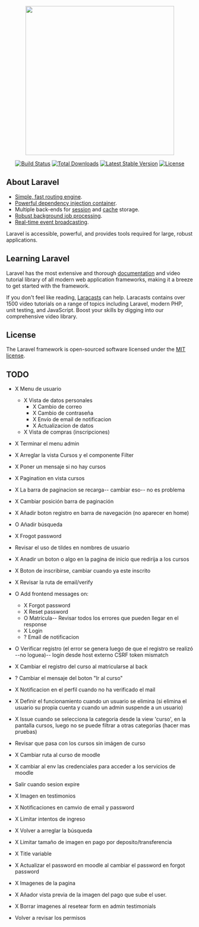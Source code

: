 <p align="center"><a href="https://laravel.com" target="_blank"><img src="https://raw.githubusercontent.com/laravel/art/master/logo-lockup/5%20SVG/2%20CMYK/1%20Full%20Color/laravel-logolockup-cmyk-red.svg" width="400"></a></p>

<p align="center">
<a href="https://travis-ci.org/laravel/framework"><img src="https://travis-ci.org/laravel/framework.svg" alt="Build Status"></a>
<a href="https://packagist.org/packages/laravel/framework"><img src="https://img.shields.io/packagist/dt/laravel/framework" alt="Total Downloads"></a>
<a href="https://packagist.org/packages/laravel/framework"><img src="https://img.shields.io/packagist/v/laravel/framework" alt="Latest Stable Version"></a>
<a href="https://packagist.org/packages/laravel/framework"><img src="https://img.shields.io/packagist/l/laravel/framework" alt="License"></a>
</p>

## About Laravel

- [Simple, fast routing engine](https://laravel.com/docs/routing).
- [Powerful dependency injection container](https://laravel.com/docs/container).
- Multiple back-ends for [session](https://laravel.com/docs/session) and [cache](https://laravel.com/docs/cache) storage.
- [Robust background job processing](https://laravel.com/docs/queues).
- [Real-time event broadcasting](https://laravel.com/docs/broadcasting).

Laravel is accessible, powerful, and provides tools required for large, robust applications.

## Learning Laravel

Laravel has the most extensive and thorough [documentation](https://laravel.com/docs) and video tutorial library of all modern web application frameworks, making it a breeze to get started with the framework.

If you don't feel like reading, [Laracasts](https://laracasts.com) can help. Laracasts contains over 1500 video tutorials on a range of topics including Laravel, modern PHP, unit testing, and JavaScript. Boost your skills by digging into our comprehensive video library.

## License

The Laravel framework is open-sourced software licensed under the [MIT license](https://opensource.org/licenses/MIT).

## TODO
- X Menu de usuario
    - X  Vista de datos personales
        - X Cambio de correo
        - X Cambio de contraseña
        - X Envío de email de notificacion
        - X Actualizacion de datos
    - X Vista de compras (inscripciones)
- X Terminar el menu admin
- X Arreglar la vista Cursos y el componente Filter
- X Poner un mensaje si no hay cursos
- X Pagination en vista cursos
- X La barra de paginacion se recarga-- cambiar eso-- no es problema
- X Cambiar posición barra de paginación
- X Añadir boton registro en barra de navegación (no aparecer en home)
- O Añadir búsqueda
- X Frogot password
- Revisar el uso de tildes en nombres de usuario
- X Anadir un boton o algo en la pagina de inicio que redirija a los cursos
- X Boton de inscribirse, cambiar cuando ya este inscrito
- X Revisar la ruta de email/verify
- O Add frontend messages on:
    - X Forgot password
    - X Reset password
    - O Matrícula-- Revisar todos los errores que pueden llegar en el response
    - X Login
    - ? Email de notificacion
- O Verificar registro (el error se genera luego de que el registro se realizó --no loguea)-- login desde host externo CSRF token mismatch
- X Cambiar el registro del curso al matricularse al back
- ? Cambiar el mensaje del boton "Ir al curso"
- X Notificacion en el perfil cuando no ha verificado el mail
- X Definir el funcionamiento cuando un usuario se elimina (si elimina el usuario su propia cuenta y cuando un admin suspende a un usuario)
- X Issue cuando se selecciona la categoria desde la view 'curso', en la pantalla cursos, luego no se puede filtrar a otras categorías
    (hacer mas pruebas)
- Revisar que pasa con los cursos sin imágen de curso
- X Cambiar ruta al curso de moodle
- X cambiar al env las credenciales para acceder a los servicios de moodle


- Salir cuando sesion expire
- X Imagen en testimonios
- X Notificaciones en camvio de email y password
- X Limitar intentos de ingreso
- X Volver a arreglar la búsqueda
- X Limitar tamaño de imagen en pago por deposito/transferencia
- X Title variable
- X Actualizar el password en moodle al cambiar el password en forgot password
- X Imagenes de la pagina
- X Añador vista previa de la imagen del pago que sube el user.
- X Borrar imagenes al resetear form en admin testimonials
- Volver a revisar los permisos